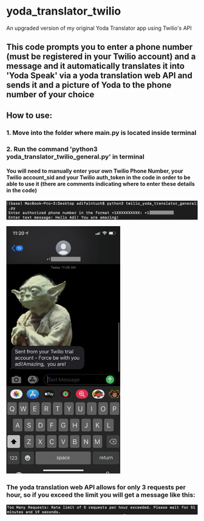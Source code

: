 # yoda_translator_twilio
An upgraded version of my original Yoda Translator app using Twilio's API

## This code prompts you to enter a phone number (must be registered in your Twilio account) and a message and it automatically translates it into 'Yoda Speak' via a yoda translation web API and sends it and a picture of Yoda to the phone number of your choice

## How to use:
### 1. Move into the folder where main.py is located inside terminal
### 2. Run the command 'python3 yoda_translator_twilio_general.py' in terminal
#### You will need to manually enter your own Twilio Phone Number, your Twilio account_sid and your Twilio auth_token in the code in order to be able to use it (there are comments indicating where to enter these details in the code)

![](screenshots/in_terminal_twilio.png)

<img src="screenshots/text_sent_twilio.png" width="300">

### The yoda translation web API allows for only 3 requests per hour, so if you exceed the limit you will get a message like this:
![](screenshots/too_many_requests.png)
